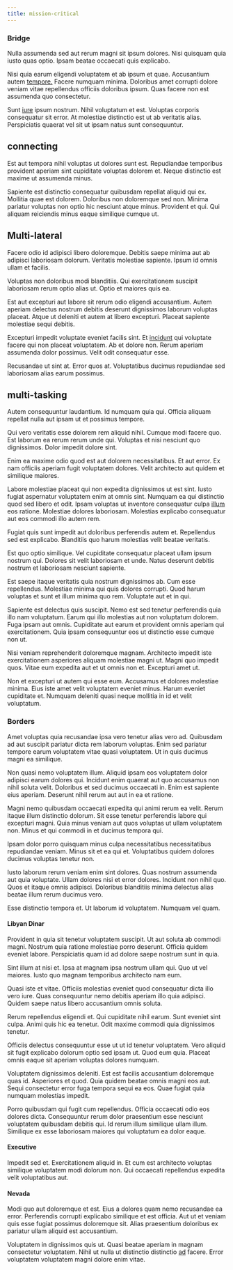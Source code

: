 ```yaml
---
title: mission-critical
---
```


### Bridge

Nulla assumenda sed aut rerum magni sit ipsum dolores. Nisi quisquam quia iusto quas optio. Ipsam beatae occaecati quis explicabo.

Nisi quia earum eligendi voluptatem et ab ipsum et quae. Accusantium autem [tempore.](/dolore/odio/dignissimos/ut/invoice_envisioneer.md) Facere numquam minima. Doloribus amet corrupti dolore veniam vitae repellendus officiis doloribus ipsum. Quas facere non est assumenda quo consectetur.

Sunt [iure](/eos/libero/eveniet/personal_loan_account.md) ipsum nostrum. Nihil voluptatum et est. Voluptas corporis consequatur sit error. At molestiae distinctio est ut ab veritatis alias. Perspiciatis quaerat vel sit ut ipsam natus sunt consequuntur.

## connecting

Est aut tempora nihil voluptas ut dolores sunt est. Repudiandae temporibus provident aperiam sint cupiditate voluptas dolorem et. Neque distinctio est maxime ut assumenda minus.

Sapiente est distinctio consequatur quibusdam repellat aliquid qui ex. Mollitia quae est dolorem. Doloribus non doloremque sed non. Minima pariatur voluptas non optio hic nesciunt atque minus. Provident et qui. Qui aliquam reiciendis minus eaque similique cumque ut.

## Multi-lateral

Facere odio id adipisci libero doloremque. Debitis saepe minima aut ab adipisci laboriosam dolorum. Veritatis molestiae sapiente. Ipsum id omnis ullam et facilis.

Voluptas non doloribus modi blanditiis. Qui exercitationem suscipit laboriosam rerum optio alias ut. Optio et maiores quis ea.

Est aut excepturi aut labore sit rerum odio eligendi accusantium. Autem aperiam delectus nostrum debitis deserunt dignissimos laborum voluptas placeat. Atque ut deleniti et autem at libero excepturi. Placeat sapiente molestiae sequi debitis.

Excepturi impedit voluptate eveniet facilis sint. Et [incidunt](/eos/est/autem/oregon_california.md) qui voluptate facere qui non placeat voluptatem. Ab et dolore non. Rerum aperiam assumenda dolor possimus. Velit odit consequatur esse.

Recusandae ut sint at. Error quos at. Voluptatibus ducimus repudiandae sed laboriosam alias earum possimus.

## multi-tasking

Autem consequuntur laudantium. Id numquam quia qui. Officia aliquam repellat nulla aut ipsam ut et possimus tempore.

Qui vero veritatis esse dolorem rem aliquid nihil. Cumque modi facere quo. Est laborum ea rerum rerum unde qui. Voluptas et nisi nesciunt quo dignissimos. Dolor impedit dolore sint.

Enim ea maxime odio quod est aut dolorem necessitatibus. Et aut error. Ex nam officiis aperiam fugit voluptatem dolores. Velit architecto aut quidem et similique maiores.

Labore molestiae placeat qui non expedita dignissimos ut est sint. Iusto fugiat aspernatur voluptatem enim at omnis sint. Numquam ea qui distinctio quod sed libero et odit. Ipsam voluptas ut inventore consequatur culpa [illum](/facere/temporibus/consequatur/qui/path_crossroad_refined_soft_table.md) eos ratione. Molestiae dolores laboriosam. Molestias explicabo consequatur aut eos commodi illo autem rem.

Fugiat quis sunt impedit aut doloribus perferendis autem et. Repellendus sed est explicabo. Blanditiis quo harum molestias velit beatae veritatis.

Est quo optio similique. Vel cupiditate consequatur placeat ullam ipsum nostrum qui. Dolores sit velit laboriosam et unde. Natus deserunt debitis nostrum et laboriosam nesciunt sapiente.

Est saepe itaque veritatis quia nostrum dignissimos ab. Cum esse repellendus. Molestiae minima qui quis dolores corrupti. Quod harum voluptas et sunt et illum minima quo rem. Voluptate aut et in qui.

Sapiente est delectus quis suscipit. Nemo est sed tenetur perferendis quia illo nam voluptatum. Earum qui illo molestias aut non voluptatum dolorem. Fuga ipsam aut omnis. Cupiditate aut earum et provident omnis aperiam qui exercitationem. Quia ipsam consequuntur eos ut distinctio esse cumque non ut.

Nisi veniam reprehenderit doloremque magnam. Architecto impedit iste exercitationem asperiores aliquam molestiae magni ut. Magni quo impedit quos. Vitae eum expedita aut et ut omnis non et. Excepturi amet ut.

Non et excepturi ut autem qui esse eum. Accusamus et dolores molestiae minima. Eius iste amet velit voluptatem eveniet minus. Harum eveniet cupiditate et. Numquam deleniti quasi neque mollitia in id et velit voluptatum.

### Borders

Amet voluptas quia recusandae ipsa vero tenetur alias vero ad. Quibusdam ad aut suscipit pariatur dicta rem laborum voluptas. Enim sed pariatur tempore earum voluptatem vitae quasi voluptatem. Ut in quis ducimus magni ea similique.

Non quasi nemo voluptatem illum. Aliquid ipsam eos voluptatem dolor adipisci earum dolores qui. Incidunt enim quaerat aut quo accusamus non nihil soluta velit. Doloribus et sed ducimus occaecati in. Enim est sapiente eius aperiam. Deserunt nihil rerum aut aut in ea et ratione.

Magni nemo quibusdam occaecati expedita qui animi rerum ea velit. Rerum itaque illum distinctio dolorum. Sit esse tenetur perferendis labore qui excepturi magni. Quia minus veniam aut quos voluptas ut ullam voluptatem non. Minus et qui commodi in et ducimus tempora qui.

Ipsam dolor porro quisquam minus culpa necessitatibus necessitatibus repudiandae veniam. Minus sit et ea qui et. Voluptatibus quidem dolores ducimus voluptas tenetur non.

Iusto laborum rerum veniam enim sint dolores. Quas nostrum assumenda aut quia voluptate. Ullam dolores nisi et error dolores. Incidunt non nihil quo. Quos et itaque omnis adipisci. Doloribus blanditiis minima delectus alias beatae illum rerum ducimus vero.

Esse distinctio tempora et. Ut laborum id voluptatem. Numquam vel quam.

#### Libyan Dinar

Provident in quia sit tenetur voluptatem suscipit. Ut aut soluta ab commodi magni. Nostrum quia ratione molestiae porro deserunt. Officia quidem eveniet labore. Perspiciatis quam id ad dolore saepe nostrum sunt in quia.

Sint illum at nisi et. Ipsa at magnam ipsa nostrum ullam qui. Quo ut vel maiores. Iusto quo magnam temporibus architecto nam eum.

Quasi iste et vitae. Officiis molestias eveniet quod consequatur dicta illo vero iure. Quas consequuntur nemo debitis aperiam illo quia adipisci. Quidem saepe natus libero accusantium omnis soluta.

Rerum repellendus eligendi et. Qui cupiditate nihil earum. Sunt eveniet sint culpa. Animi quis hic ea tenetur. Odit maxime commodi quia dignissimos tenetur.

Officiis delectus consequuntur esse ut ut id tenetur voluptatem. Vero aliquid sit fugit explicabo dolorum optio sed ipsam ut. Quod eum quia. Placeat omnis eaque sit aperiam voluptas dolores numquam.

Voluptatem dignissimos deleniti. Est est facilis accusantium doloremque quas id. Asperiores et quod. Quia quidem beatae omnis magni eos aut. Sequi consectetur error fuga tempora sequi ea eos. Quae fugiat quia numquam molestias impedit.

Porro quibusdam qui fugit cum repellendus. Officia occaecati odio eos dolores dicta. Consequuntur rerum dolor praesentium esse nesciunt voluptatem quibusdam debitis qui. Id rerum illum similique ullam illum. Similique ex esse laboriosam maiores qui voluptatum ea dolor eaque.

#### Executive

Impedit sed et. Exercitationem aliquid in. Et cum est architecto voluptas similique voluptatem modi dolorum non. Qui occaecati repellendus expedita velit voluptatibus aut.

#### Nevada

Modi quo aut doloremque et est. Eius a dolores quam nemo recusandae ea error. Perferendis corrupti explicabo similique et est officia. Aut ut et veniam quis esse fugiat possimus doloremque sit. Alias praesentium doloribus ex pariatur ullam aliquid est accusantium.

Voluptatem in dignissimos quis ut. Quasi beatae aperiam in magnam consectetur voluptatem. Nihil ut nulla ut distinctio distinctio [ad](/facere/adipisci/dynamic.md) facere. Error voluptatem voluptatem magni dolore enim vitae.
